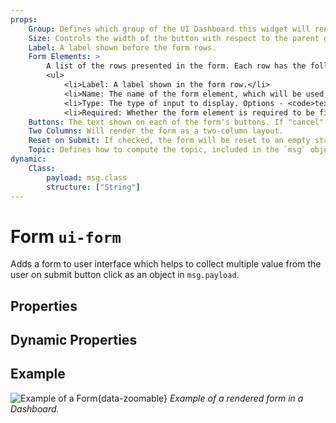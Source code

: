 ```yaml
---
props:
    Group: Defines which group of the UI Dashboard this widget will render in.
    Size: Controls the width of the button with respect to the parent group. Maximum value is the width of the group.
    Label: A label shown before the form rows.
    Form Elements: >
        A list of the rows presented in the form. Each row has the following properties:
        <ul>
            <li>Label: A label shown in the form row.</li>
            <li>Name: The name of the form element, which will be used as the key in the <code>msg.payload</code> object.</li>
            <li>Type: The type of input to display. Options - <code>text | multiline | password | email | number | checkbox | switch | date | time</code></li>
            <li>Required: Whether the form element is required to be filled in before the form can be submitted.</li>
    Buttons: The text shown on each of the form's buttons. If "cancel" text is left empty, then no cancel button will be shown.
    Two Columns: Will render the form as a two-column layout.
    Reset on Submit: If checked, the form will be reset to an empty state after the form is submitted.
    Topic: Defines how to compute the topic, included in the `msg` object, when the form is submitted.
dynamic:
    Class:
        payload: msg.class
        structure: ["String"]
---
```


<script setup>
</script>

# Form `ui-form`

Adds a form to user interface which helps to collect multiple value from the user on submit button click as an object in `msg.payload`.

## Properties

<PropsTable/>

## Dynamic Properties

<DynamicPropsTable/>

## Example

![Example of a Form](/images/node-examples/ui-form.png "Example of tewo-column Form"){data-zoomable}
*Example of a rendered form in a Dashboard.*

